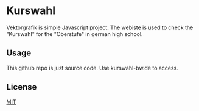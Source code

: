 # Kurswahl

Vektorgrafik is simple Javascript project. The webiste is used to
check the "Kurswahl" for the "Oberstufe" in german high school.


## Usage
This github repo is just source code. Use kurswahl-bw.de to access.

## License
[MIT](https://choosealicense.com/licenses/mit/)
